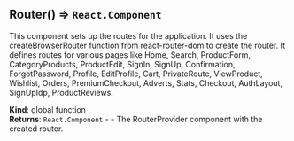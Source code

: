 <a name="Router"></a>

## Router() ⇒ <code>React.Component</code>
This component sets up the routes for the application.
It uses the createBrowserRouter function from react-router-dom to create the router.
It defines routes for various pages like Home, Search, ProductForm, CategoryProducts, ProductEdit, SignIn, SignUp, Confirmation, ForgotPassword, Profile, EditProfile, Cart, PrivateRoute, ViewProduct, Wishlist, Orders, PremiumCheckout, Adverts, Stats, Checkout, AuthLayout, SignUpIdp, ProductReviews.

**Kind**: global function  
**Returns**: <code>React.Component</code> - - The RouterProvider component with the created router.  
